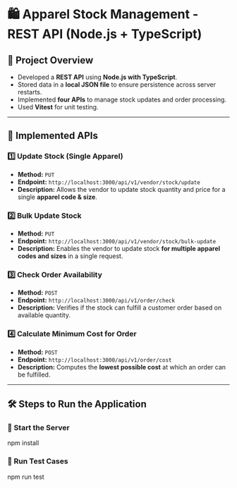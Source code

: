 # 🛍️ Apparel Stock Management - REST API (Node.js + TypeScript)  

## 📌 Project Overview  
- Developed a **REST API** using **Node.js with TypeScript**.  
- Stored data in a **local JSON file** to ensure persistence across server restarts.  
- Implemented **four APIs** to manage stock updates and order processing.  
- Used **Vitest** for unit testing.  

---

## 🚀 Implemented APIs  

### 1️⃣ Update Stock (Single Apparel)  
- **Method:** `PUT`  
- **Endpoint:** `http://localhost:3000/api/v1/vendor/stock/update`  
- **Description:** Allows the vendor to update stock quantity and price for a single **apparel code & size**.  

### 2️⃣ Bulk Update Stock  
- **Method:** `PUT`  
- **Endpoint:** `http://localhost:3000/api/v1/vendor/stock/bulk-update`  
- **Description:** Enables the vendor to update stock **for multiple apparel codes and sizes** in a single request.  

### 3️⃣ Check Order Availability  
- **Method:** `POST`  
- **Endpoint:** `http://localhost:3000/api/v1/order/check`  
- **Description:** Verifies if the stock can fulfill a customer order based on available quantity.  

### 4️⃣ Calculate Minimum Cost for Order  
- **Method:** `POST`  
- **Endpoint:** `http://localhost:3000/api/v1/order/cost`  
- **Description:** Computes the **lowest possible cost** at which an order can be fulfilled.  

---

## 🛠️ Steps to Run the Application  

### 🚀 Start the Server  
   npm install

### 🚀 Run Test Cases  
  npm run test
